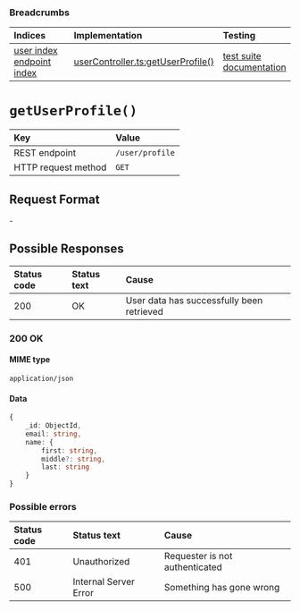 ### Breadcrumbs

| Indices | Implementation | Testing |
| :----------------------------------------------------------- | :-------------------------------------------------------------------------------------------------------------------- | :--------------------------------------------------------------------------------------------------------------------------------------------------------------- |
| [user index](./index.md)<br>[endpoint index](../index.md) | [userController.ts:getUserProfile()](../../../../../backend/src/controllers/userController.ts#L19-L28) | [test suite](../../../../../backend/tests/controllers/user/userController.test.ts)<br>[documentation](../../tests/user/userControllerTest.md) |

# `getUserProfile()`

| Key                 | Value           |
| :------------------ | :-------------- |
| REST endpoint       | `/user/profile` |
| HTTP request method | `GET`           |

## Request Format

\-

## Possible Responses

| Status code | Status text | Cause                                     |
| :---------- | :---------- | :---------------------------------------- |
| 200         | OK          | User data has successfully been retrieved |

### 200 OK

#### MIME type

`application/json`

#### Data

```typescript
{
    _id: ObjectId,
    email: string,
    name: {
        first: string,
        middle?: string,
        last: string
    }
}
```

### Possible errors

| Status code | Status text           | Cause                          |
| :---------- | :-------------------- | :----------------------------- |
| 401         | Unauthorized          | Requester is not authenticated |
| 500         | Internal Server Error | Something has gone wrong       |
